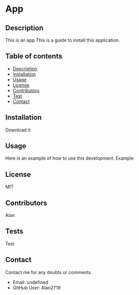 # App
  ## Description
   This is an app
   This is a guide to install this application.
   ## Table of contents
   - [Description](#Description)
   - [Installation](#Installation)
   - [Usage](#Usage)
   - [License](#License)
   - [Contributors](#Contributors)
   - [Test](#Test)
   - [Contact](#Contact)
   ## Installation
   Download it
   ## Usage
   Here is an example of how to use this development.
   Example
   ## License
   MIT
   ## Contributors
   Alan
   ## Tests
  Test
   ## Contact
  Contact me for any doubts or comments.
  * Email: undefined
  * GitHub User: Alan2719